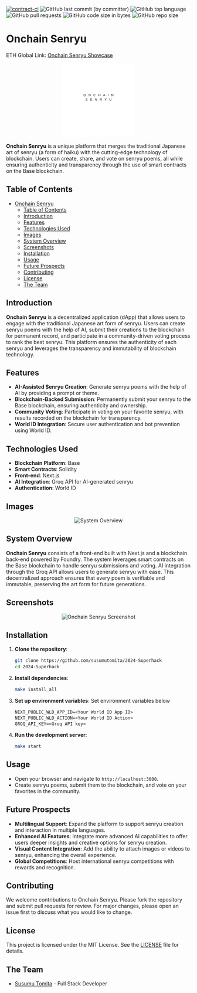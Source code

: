 [![contract-ci](https://github.com/susumutomita/2024-Superhack/actions/workflows/contract_ci.yml/badge.svg?branch=main)](https://github.com/susumutomita/2024-Superhack/actions/workflows/contract_ci.yml)
![GitHub last commit (by committer)](https://img.shields.io/github/last-commit/susumutomita/2024-Superhack)
![GitHub top language](https://img.shields.io/github/languages/top/susumutomita/2024-Superhack)
![GitHub pull requests](https://img.shields.io/github/issues-pr/susumutomita/2024-Superhack)
![GitHub code size in bytes](https://img.shields.io/github/languages/code-size/susumutomita/2024-Superhack)
![GitHub repo size](https://img.shields.io/github/repo-size/susumutomita/2024-Superhack)

# Onchain Senryu

ETH Global Link: [Onchain Senryu Showcase](https://ethglobal.com/showcase/onchain-senryu)

<div style="text-align: center;">
  <img src="./images/logo.png" width="200" height="200" alt="Onchain Senryu Logo"/>
</div>

**Onchain Senryu** is a unique platform that merges the traditional Japanese art of senryu (a form of haiku) with the cutting-edge technology of blockchain. Users can create, share, and vote on senryu poems, all while ensuring authenticity and transparency through the use of smart contracts on the Base blockchain.

## Table of Contents

- [Onchain Senryu](#onchain-senryu)
  - [Table of Contents](#table-of-contents)
  - [Introduction](#introduction)
  - [Features](#features)
  - [Technologies Used](#technologies-used)
  - [Images](#images)
  - [System Overview](#system-overview)
  - [Screenshots](#screenshots)
  - [Installation](#installation)
  - [Usage](#usage)
  - [Future Prospects](#future-prospects)
  - [Contributing](#contributing)
  - [License](#license)
  - [The Team](#the-team)

## Introduction

**Onchain Senryu** is a decentralized application (dApp) that allows users to engage with the traditional Japanese art form of senryu. Users can create senryu poems with the help of AI, submit their creations to the blockchain for permanent record, and participate in a community-driven voting process to rank the best senryu. This platform ensures the authenticity of each senryu and leverages the transparency and immutability of blockchain technology.

## Features

- **AI-Assisted Senryu Creation**: Generate senryu poems with the help of AI by providing a prompt or theme.
- **Blockchain-Backed Submission**: Permanently submit your senryu to the Base blockchain, ensuring authenticity and ownership.
- **Community Voting**: Participate in voting on your favorite senryu, with results recorded on the blockchain for transparency.
- **World ID Integration**: Secure user authentication and bot prevention using World ID.

## Technologies Used

- **Blockchain Platform**: Base
- **Smart Contracts**: Solidity
- **Front-end**: Next.js
- **AI Integration**: Groq API for AI-generated senryu
- **Authentication**: World ID

## Images

<div style="text-align: center;">
  <img src="./images/onchain-senryu-diagram.png" width="400" height="400" alt="System Overview"/>
</div>

## System Overview

**Onchain Senryu** consists of a front-end built with Next.js and a blockchain back-end powered by Foundry. The system leverages smart contracts on the Base blockchain to handle senryu submissions and voting. AI integration through the Groq API allows users to generate senryu with ease. This decentralized approach ensures that every poem is verifiable and immutable, preserving the art form for future generations.

## Screenshots

<div style="text-align: center;">
  <img src="./images/onchain-senryu-screenshot.png" width="400" height="300" alt="Onchain Senryu Screenshot"/>
</div>

## Installation

1. **Clone the repository**:

   ```bash
   git clone https://github.com/susumutomita/2024-Superhack
   cd 2024-Superhack
   ```

2. **Install dependencies**:

   ```bash
   make install_all
   ```

3. **Set up environment variables**:
   Set environment variables below

   ```plaintext
   NEXT_PUBLIC_WLD_APP_ID=<Your World ID App ID>
   NEXT_PUBLIC_WLD_ACTION=<Your World ID Action>
   GROQ_API_KEY=<Groq API key>
   ```

4. **Run the development server**:
   ```bash
   make start
   ```

## Usage

- Open your browser and navigate to `http://localhost:3000`.
- Create senryu poems, submit them to the blockchain, and vote on your favorites in the community.

## Future Prospects

- **Multilingual Support**: Expand the platform to support senryu creation and interaction in multiple languages.
- **Enhanced AI Features**: Integrate more advanced AI capabilities to offer users deeper insights and creative options for senryu creation.
- **Visual Content Integration**: Add the ability to attach images or videos to senryu, enhancing the overall experience.
- **Global Competitions**: Host international senryu competitions with rewards and recognition.

## Contributing

We welcome contributions to Onchain Senryu. Please fork the repository and submit pull requests for review. For major changes, please open an issue first to discuss what you would like to change.

## License

This project is licensed under the MIT License. See the [LICENSE](LICENSE) file for details.

## The Team

- [Susumu Tomita](https://susumutomita.netlify.app/) - Full Stack Developer
